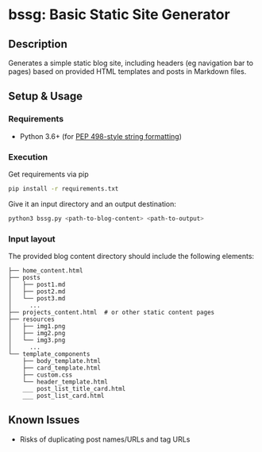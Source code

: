 # bssg: Basic Static Site Generator

## Description

Generates a simple static blog site, including headers (eg navigation bar to
pages) based on provided HTML templates and posts in Markdown files.

## Setup & Usage

### Requirements

* Python 3.6+ (for [PEP 498-style string formatting](https://www.python.org/dev/peps/pep-0498/))

### Execution

Get requirements via pip

```bash
pip install -r requirements.txt
```

Give it an input directory and an output destination:

```bash
python3 bssg.py <path-to-blog-content> <path-to-output>
```

### Input layout

The provided blog content directory should include the following elements:

```
├── home_content.html
├── posts
│   ├── post1.md
│   ├── post2.md
│   └── post3.md
│     ...
├── projects_content.html  # or other static content pages
├── resources
│   ├── img1.png
│   ├── img2.png
│   └── img3.png
│     ...
└── template_components
    ├── body_template.html
    ├── card_template.html
    ├── custom.css
    └── header_template.html
    ___ post_list_title_card.html
    ___ post_list_card.html
```


## Known Issues

* Risks of duplicating post names/URLs and tag URLs
